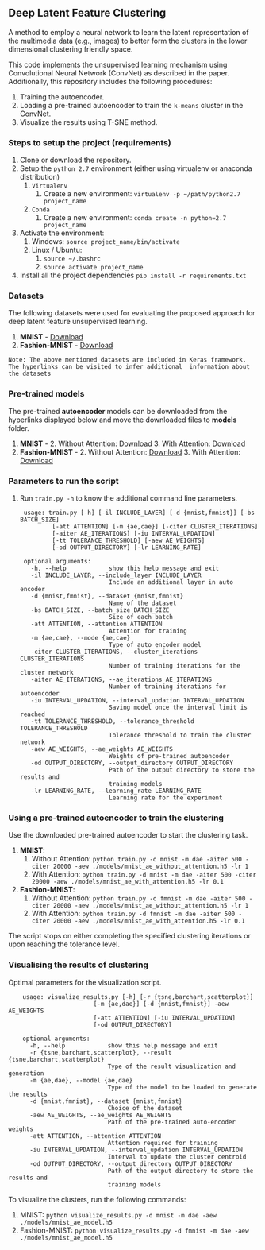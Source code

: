 ## Deep Latent Feature Clustering

A method to employ a neural network to learn the latent representation of the multimedia data (e.g., images) to better form the clusters in the lower dimensional clustering friendly space.

This code implements the unsupervised learning mechanism using Convolutional Neural Network (ConvNet) as described in the paper. Additionally, this repository includes the following procedures: 
    
  1. Training the autoencoder.
  2. Loading a pre-trained autoencoder to train the `k-means` cluster in the ConvNet.
  3. Visualize the results using T-SNE method.
    

### Steps to setup the project (requirements)

1. Clone or download the repository.
2. Setup the `python 2.7` environment (either using virtualenv or anaconda distribution)
    1. `Virtualenv`
        1. Create a new environment: `virtualenv -p ~/path/python2.7 project_name`
    2. `Conda`
        1. Create a new environment: `conda create -n python=2.7 project_name`
3. Activate the environment:
    1. Windows: `source project_name/bin/activate`
    2. Linux / Ubuntu: 
        1. `source ~/.bashrc`
        1. `source activate project_name`
4. Install all the project dependencies `pip install -r requirements.txt`

### Datasets

The following datasets were used for evaluating the proposed approach for deep latent feature unsupervised learning.

  1. **MNIST** - [Download](https://www.google.com)
  2. **Fashion-MNIST** - [Download](https://www.google.com)
  
 `Note: The above mentioned datasets are included in Keras framework. The hyperlinks can be visited to infer additional 
 information about the datasets`

### Pre-trained models
The pre-trained **autoencoder** models can be downloaded from the hyperlinks displayed below and move the downloaded files to **models** folder.
  1. **MNIST** - 
        2. Without Attention: [Download](https://myumanitoba-my.sharepoint.com/:u:/g/personal/kumarkm_myumanitoba_ca/EceSCpccTq5CkspsnNNnHDkBo-fsuiucIm6f01BSllZWTw?e=SVDpio)
        3. With Attention: [Download](https://www.google.com)
  2. **Fashion-MNIST** - 
        2. Without Attention: [Download](https://myumanitoba-my.sharepoint.com/:u:/g/personal/kumarkm_myumanitoba_ca/EX0Ypue_XuFMtgMhnv3i3eoBC_WvoJ1ScxfhyDpX5IC-Gg?e=XAIHEW)
        3. With Attention: [Download](https://www.google.com)

### Parameters to run the script
1. Run `train.py -h` to know the additional command line parameters.

        usage: train.py [-h] [-il INCLUDE_LAYER] [-d {mnist,fmnist}] [-bs BATCH_SIZE]
                [-att ATTENTION] [-m {ae,cae}] [-citer CLUSTER_ITERATIONS]
                [-aiter AE_ITERATIONS] [-iu INTERVAL_UPDATION]
                [-tt TOLERANCE_THRESHOLD] [-aew AE_WEIGHTS]
                [-od OUTPUT_DIRECTORY] [-lr LEARNING_RATE]

        optional arguments:
          -h, --help            show this help message and exit
          -il INCLUDE_LAYER, --include_layer INCLUDE_LAYER
                                Include an additional layer in auto encoder
          -d {mnist,fmnist}, --dataset {mnist,fmnist}
                                Name of the dataset
          -bs BATCH_SIZE, --batch_size BATCH_SIZE
                                Size of each batch
          -att ATTENTION, --attention ATTENTION
                                Attention for training
          -m {ae,cae}, --mode {ae,cae}
                                Type of auto encoder model
          -citer CLUSTER_ITERATIONS, --cluster_iterations CLUSTER_ITERATIONS
                                Number of training iterations for the cluster network
          -aiter AE_ITERATIONS, --ae_iterations AE_ITERATIONS
                                Number of training iterations for autoencoder
          -iu INTERVAL_UPDATION, --interval_updation INTERVAL_UPDATION
                                Saving model once the interval limit is reached
          -tt TOLERANCE_THRESHOLD, --tolerance_threshold TOLERANCE_THRESHOLD
                                Tolerance threshold to train the cluster network
          -aew AE_WEIGHTS, --ae_weights AE_WEIGHTS
                                Weights of pre-trained autoencoder
          -od OUTPUT_DIRECTORY, --output_directory OUTPUT_DIRECTORY
                                Path of the output directory to store the results and
                                training models
          -lr LEARNING_RATE, --learning_rate LEARNING_RATE
                                Learning rate for the experiment
                                
### Using a pre-trained autoencoder to train the clustering

Use the downloaded pre-trained autoencoder to start the clustering task.

1. **MNIST**: 
    1. Without Attention: `python train.py -d mnist -m dae -aiter 500 -citer 20000 -aew ./models/mnist_ae_without_attention.h5 -lr 1`
    2. With Attention: `python train.py -d mnist -m dae -aiter 500 -citer 20000 -aew ./models/mnist_ae_with_attention.h5 -lr 0.1`
1. **Fashion-MNIST**: 
    1. Without Attention: `python train.py -d fmnist -m dae -aiter 500 -citer 20000 -aew ./models/mnist_ae_without_attention.h5 -lr 1`
    2. With Attention: `python train.py -d fmnist -m dae -aiter 500 -citer 20000 -aew ./models/mnist_ae_with_attention.h5 -lr 0.1`

The script stops on either completing the specified clustering iterations or upon reaching the tolerance level.

### Visualising the results of clustering

Optimal parameters for the visualization script.

        usage: visualize_results.py [-h] [-r {tsne,barchart,scatterplot}]
                            [-m {ae,dae}] [-d {mnist,fmnist}] -aew AE_WEIGHTS
                            [-att ATTENTION] [-iu INTERVAL_UPDATION]
                            [-od OUTPUT_DIRECTORY]

        optional arguments:
          -h, --help            show this help message and exit
          -r {tsne,barchart,scatterplot}, --result {tsne,barchart,scatterplot}
                                Type of the result visualization and generation
          -m {ae,dae}, --model {ae,dae}
                                Type of the model to be loaded to generate the results
          -d {mnist,fmnist}, --dataset {mnist,fmnist}
                                Choice of the dataset
          -aew AE_WEIGHTS, --ae_weights AE_WEIGHTS
                                Path of the pre-trained auto-encoder weights
          -att ATTENTION, --attention ATTENTION
                                Attention required for training
          -iu INTERVAL_UPDATION, --interval_updation INTERVAL_UPDATION
                                Interval to update the cluster centroid
          -od OUTPUT_DIRECTORY, --output_directory OUTPUT_DIRECTORY
                                Path of the output directory to store the results and
                                training models

To visualize the clusters, run the following commands:

1. MNIST: `python visualize_results.py -d mnist -m dae -aew ./models/mnist_ae_model.h5`
1. Fashion-MNIST: `python visualize_results.py -d fmnist -m dae -aew ./models/mnist_ae_model.h5`